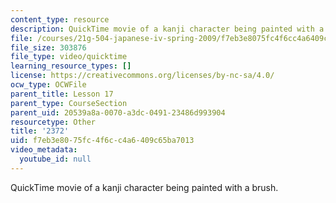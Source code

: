 ```yaml
---
content_type: resource
description: QuickTime movie of a kanji character being painted with a brush.
file: /courses/21g-504-japanese-iv-spring-2009/f7eb3e8075fc4f6cc4a6409c65ba7013_2372.mov
file_size: 303876
file_type: video/quicktime
learning_resource_types: []
license: https://creativecommons.org/licenses/by-nc-sa/4.0/
ocw_type: OCWFile
parent_title: Lesson 17
parent_type: CourseSection
parent_uid: 20539a8a-0070-a3dc-0491-23486d993904
resourcetype: Other
title: '2372'
uid: f7eb3e80-75fc-4f6c-c4a6-409c65ba7013
video_metadata:
  youtube_id: null
---
```

QuickTime movie of a kanji character being painted with a brush.